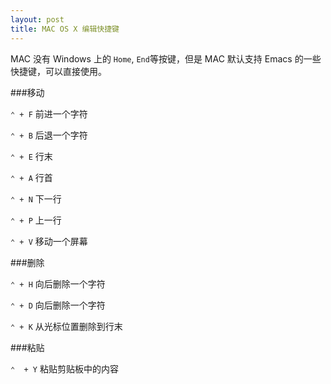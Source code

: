 ```yaml
---
layout: post
title: MAC OS X 编辑快捷键
---
```


MAC 没有 Windows 上的 `Home`, `End`等按键，但是 MAC 默认支持 Emacs 的一些快捷键，可以直接使用。

###移动

`⌃ + F` 前进一个字符

`⌃ + B` 后退一个字符

`⌃ + E` 行末

`⌃ + A` 行首

`⌃ + N` 下一行

`⌃ + P` 上一行

`⌃ + V` 移动一个屏幕

###删除

`⌃ + H` 向后删除一个字符

`⌃ + D` 向后删除一个字符

`⌃ + K` 从光标位置删除到行末

###粘贴

`⌃  + Y` 粘贴剪贴板中的内容
